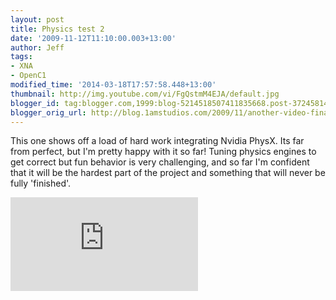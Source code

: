 ```yaml
---
layout: post
title: Physics test 2
date: '2009-11-12T11:10:00.003+13:00'
author: Jeff
tags:
- XNA
- OpenC1
modified_time: '2014-03-18T17:57:58.448+13:00'
thumbnail: http://img.youtube.com/vi/FgQstmM4EJA/default.jpg
blogger_id: tag:blogger.com,1999:blog-5214518507411835668.post-3724581424121993806
blogger_orig_url: http://blog.1amstudios.com/2009/11/another-video-finally-this-one-shows.html
---
```

This one shows off a load of hard work integrating Nvidia PhysX. Its far from perfect, but I'm pretty happy with it so far! Tuning physics engines to get correct but fun behavior is very challenging, and so far I'm confident that it will be the hardest part of the project and something that will never be fully 'finished'.

<div class="video"><div class="videowrapper">   <iframe src="http://www.youtube.com/embed/FgQstmM4EJA" frameborder="0" allowfullscreen></iframe>       </div></div>